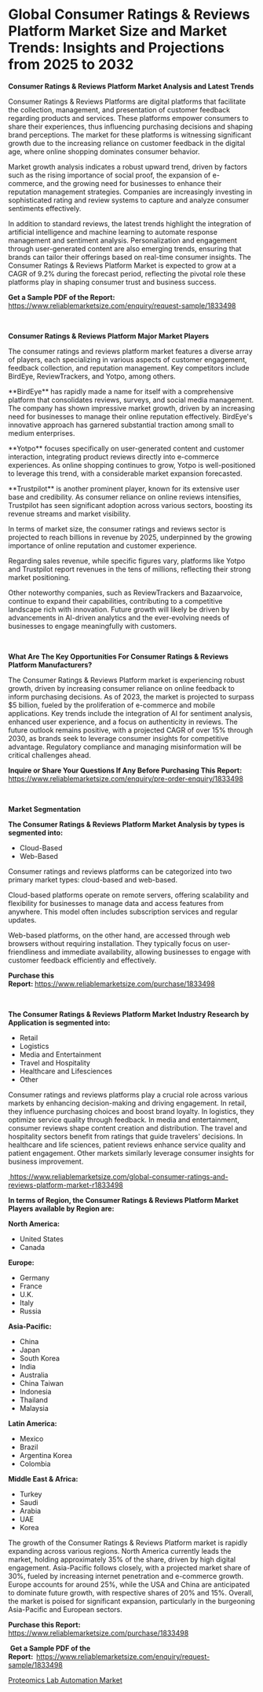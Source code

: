<p><h1>Global Consumer Ratings & Reviews Platform Market Size and Market Trends: Insights and Projections from 2025 to 2032</h1></p><p><strong>Consumer Ratings & Reviews Platform Market Analysis and Latest Trends</strong></p>
<p><p>Consumer Ratings & Reviews Platforms are digital platforms that facilitate the collection, management, and presentation of customer feedback regarding products and services. These platforms empower consumers to share their experiences, thus influencing purchasing decisions and shaping brand perceptions. The market for these platforms is witnessing significant growth due to the increasing reliance on customer feedback in the digital age, where online shopping dominates consumer behavior.</p><p>Market growth analysis indicates a robust upward trend, driven by factors such as the rising importance of social proof, the expansion of e-commerce, and the growing need for businesses to enhance their reputation management strategies. Companies are increasingly investing in sophisticated rating and review systems to capture and analyze consumer sentiments effectively.</p><p>In addition to standard reviews, the latest trends highlight the integration of artificial intelligence and machine learning to automate response management and sentiment analysis. Personalization and engagement through user-generated content are also emerging trends, ensuring that brands can tailor their offerings based on real-time consumer insights. The Consumer Ratings & Reviews Platform Market is expected to grow at a CAGR of 9.2% during the forecast period, reflecting the pivotal role these platforms play in shaping consumer trust and business success.</p></p>
<p><strong>Get a Sample PDF of the Report:&nbsp;</strong> <a href="https://www.reliablemarketsize.com/enquiry/request-sample/1833498?utm_campaign=2315&utm_medium=2&utm_source=Github&utm_content=ia&utm_term=26032025&utm_id=consumer-ratings-reviews-platform">https://www.reliablemarketsize.com/enquiry/request-sample/1833498</a></p>
<p>&nbsp;</p>
<p><strong>Consumer Ratings & Reviews Platform Major Market Players</strong></p>
<p><p>The consumer ratings and reviews platform market features a diverse array of players, each specializing in various aspects of customer engagement, feedback collection, and reputation management. Key competitors include BirdEye, ReviewTrackers, and Yotpo, among others.</p><p>**BirdEye** has rapidly made a name for itself with a comprehensive platform that consolidates reviews, surveys, and social media management. The company has shown impressive market growth, driven by an increasing need for businesses to manage their online reputation effectively. BirdEye's innovative approach has garnered substantial traction among small to medium enterprises.</p><p>**Yotpo** focuses specifically on user-generated content and customer interaction, integrating product reviews directly into e-commerce experiences. As online shopping continues to grow, Yotpo is well-positioned to leverage this trend, with a considerable market expansion forecasted.</p><p>**Trustpilot** is another prominent player, known for its extensive user base and credibility. As consumer reliance on online reviews intensifies, Trustpilot has seen significant adoption across various sectors, boosting its revenue streams and market visibility.</p><p>In terms of market size, the consumer ratings and reviews sector is projected to reach billions in revenue by 2025, underpinned by the growing importance of online reputation and customer experience.</p><p>Regarding sales revenue, while specific figures vary, platforms like Yotpo and Trustpilot report revenues in the tens of millions, reflecting their strong market positioning. </p><p>Other noteworthy companies, such as ReviewTrackers and Bazaarvoice, continue to expand their capabilities, contributing to a competitive landscape rich with innovation. Future growth will likely be driven by advancements in AI-driven analytics and the ever-evolving needs of businesses to engage meaningfully with customers.</p></p>
<p>&nbsp;</p>
<p><strong>What Are The Key Opportunities For Consumer Ratings & Reviews Platform Manufacturers?</strong></p>
<p><p>The Consumer Ratings & Reviews Platform market is experiencing robust growth, driven by increasing consumer reliance on online feedback to inform purchasing decisions. As of 2023, the market is projected to surpass $5 billion, fueled by the proliferation of e-commerce and mobile applications. Key trends include the integration of AI for sentiment analysis, enhanced user experience, and a focus on authenticity in reviews. The future outlook remains positive, with a projected CAGR of over 15% through 2030, as brands seek to leverage consumer insights for competitive advantage. Regulatory compliance and managing misinformation will be critical challenges ahead.</p></p>
<p><strong>Inquire or Share Your Questions If Any Before Purchasing This Report:</strong> <a href="https://www.reliablemarketsize.com/enquiry/pre-order-enquiry/1833498?utm_campaign=2315&utm_medium=2&utm_source=Github&utm_content=ia&utm_term=26032025&utm_id=consumer-ratings-reviews-platform">https://www.reliablemarketsize.com/enquiry/pre-order-enquiry/1833498</a></p>
<p>&nbsp;</p>
<p><strong>Market Segmentation</strong></p>
<p><strong>The Consumer Ratings & Reviews Platform Market Analysis by types is segmented into:</strong></p>
<p><ul><li>Cloud-Based</li><li>Web-Based</li></ul></p>
<p><p>Consumer ratings and reviews platforms can be categorized into two primary market types: cloud-based and web-based. </p><p>Cloud-based platforms operate on remote servers, offering scalability and flexibility for businesses to manage data and access features from anywhere. This model often includes subscription services and regular updates. </p><p>Web-based platforms, on the other hand, are accessed through web browsers without requiring installation. They typically focus on user-friendliness and immediate availability, allowing businesses to engage with customer feedback efficiently and effectively.</p></p>
<p><strong>Purchase this Report:&nbsp;</strong><a href="https://www.reliablemarketsize.com/purchase/1833498?utm_campaign=2315&utm_medium=2&utm_source=Github&utm_content=ia&utm_term=26032025&utm_id=consumer-ratings-reviews-platform">https://www.reliablemarketsize.com/purchase/1833498</a></p>
<p>&nbsp;</p>
<p><strong>The Consumer Ratings & Reviews Platform Market Industry Research by Application is segmented into:</strong></p>
<p><ul><li>Retail</li><li>Logistics</li><li>Media and Entertainment</li><li>Travel and Hospitality</li><li>Healthcare and Lifesciences</li><li>Other</li></ul></p>
<p><p>Consumer ratings and reviews platforms play a crucial role across various markets by enhancing decision-making and driving engagement. In retail, they influence purchasing choices and boost brand loyalty. In logistics, they optimize service quality through feedback. In media and entertainment, consumer reviews shape content creation and distribution. The travel and hospitality sectors benefit from ratings that guide travelers' decisions. In healthcare and life sciences, patient reviews enhance service quality and patient engagement. Other markets similarly leverage consumer insights for business improvement.</p></p>
<p><a href="https://www.reliablemarketsize.com/global-consumer-ratings-and-reviews-platform-market-r1833498?utm_campaign=2315&utm_medium=2&utm_source=Github&utm_content=ia&utm_term=26032025&utm_id=consumer-ratings-reviews-platform">&nbsp;https://www.reliablemarketsize.com/global-consumer-ratings-and-reviews-platform-market-r1833498</a></p>
<p><strong>In terms of Region, the Consumer Ratings & Reviews Platform Market Players available by Region are:</strong></p>
<p>
    <p> <strong> North America: </strong>
        <ul>
            <li>United States</li>
            <li>Canada</li>
        </ul>
        </p> 
    <p> <strong> Europe: </strong>
        <ul>
            <li>Germany</li>
            <li>France</li>
            <li>U.K.</li>
            <li>Italy</li>
            <li>Russia</li>
        </ul>
        </p> 
    <p> <strong> Asia-Pacific: </strong>
        <ul>
            <li>China</li>
            <li>Japan</li>
            <li>South Korea</li>
            <li>India</li>
            <li>Australia</li>
            <li>China Taiwan</li>
            <li>Indonesia</li>
            <li>Thailand</li>
            <li>Malaysia</li>
        </ul>
        </p> 
    <p> <strong> Latin America: </strong>
        <ul>
            <li>Mexico</li>
            <li>Brazil</li>
            <li>Argentina Korea</li>
            <li>Colombia</li>
        </ul>
        </p> 
    <p> <strong> Middle East & Africa: </strong>
        <ul>
            <li>Turkey</li>
            <li>Saudi</li>
            <li>Arabia</li>
            <li>UAE</li>
            <li>Korea</li>
        </ul>
    </p>
    </p>
<p><p>The growth of the Consumer Ratings & Reviews Platform market is rapidly expanding across various regions. North America currently leads the market, holding approximately 35% of the share, driven by high digital engagement. Asia-Pacific follows closely, with a projected market share of 30%, fueled by increasing internet penetration and e-commerce growth. Europe accounts for around 25%, while the USA and China are anticipated to dominate future growth, with respective shares of 20% and 15%. Overall, the market is poised for significant expansion, particularly in the burgeoning Asia-Pacific and European sectors.</p></p>
<p><strong>Purchase this Report: </strong><a href="https://www.reliablemarketsize.com/purchase/1833498?utm_campaign=2315&utm_medium=2&utm_source=Github&utm_content=ia&utm_term=26032025&utm_id=consumer-ratings-reviews-platform">https://www.reliablemarketsize.com/purchase/1833498</a></p>
<p>&nbsp;<strong>Get a Sample PDF of the Report:&nbsp;&nbsp;</strong><a href="https://www.reliablemarketsize.com/enquiry/request-sample/1833498?utm_campaign=2315&utm_medium=2&utm_source=Github&utm_content=ia&utm_term=26032025&utm_id=consumer-ratings-reviews-platform">https://www.reliablemarketsize.com/enquiry/request-sample/1833498</a></p>
<p><strong></strong></p>
<p><p><a href="https://github.com/shondapmbau/Market-Research-Report-List-1/blob/main/proteomics-lab-automation-market.md?utm_campaign=2315&utm_medium=2&utm_source=Github&utm_content=ia&utm_term=26032025&utm_id=consumer-ratings-reviews-platform">Proteomics Lab Automation Market</a></p></p>